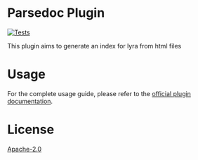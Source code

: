 # Parsedoc Plugin
[![Tests](https://github.com/nearform/lyra/actions/workflows/tests.yml/badge.svg?branch=main)](https://github.com/nearform/lyra/actions/workflows/tests.yml)

This plugin aims to generate an index for lyra from html files

# Usage

For the complete usage guide, please refer to the [official plugin documentation](https://docs.lyrasearch.io/plugins/plugin-system/parsedoc-plugin).

# License

[Apache-2.0](/LICENSE.md)
